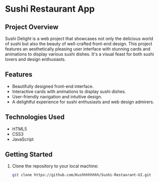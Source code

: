 # Sushi Restaurant App

## Project Overview

Sushi Delight is a web project that showcases not only the delicious world of sushi but also the beauty of well-crafted front-end design. This project features an aesthetically pleasing user interface with stunning cards and animations to display various sushi dishes. It's a visual feast for both sushi lovers and design enthusiasts.

## Features

- Beautifully designed front-end interface.
- Interactive cards with animations to display sushi dishes.
- User-friendly navigation and intuitive design.
- A delightful experience for sushi enthusiasts and web design admirers.

## Technologies Used

- HTML5
- CSS3
- JavaScript

## Getting Started

1. Clone the repository to your local machine:

   ```bash
   git clone https://github.com/Kushhhhhhhh/Sushi-Restaurant-UI.git
